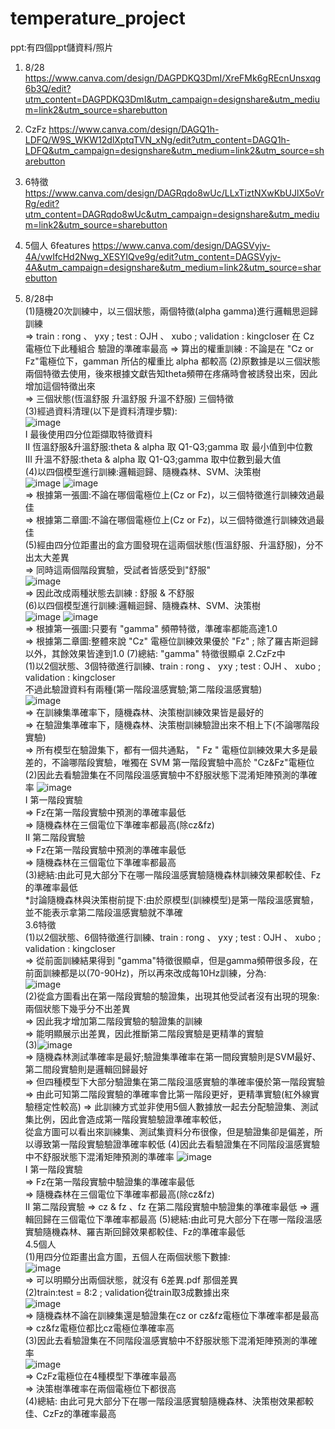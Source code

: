 # temperature_project
ppt:有四個ppt儲資料/照片
1. 8/28 https://www.canva.com/design/DAGPDKQ3DmI/XreFMk6gREcnUnsxqg6b3Q/edit?utm_content=DAGPDKQ3DmI&utm_campaign=designshare&utm_medium=link2&utm_source=sharebutton
2. CzFz https://www.canva.com/design/DAGQ1h-LDFQ/W9S_WKW12dlXptqTVN_xNg/edit?utm_content=DAGQ1h-LDFQ&utm_campaign=designshare&utm_medium=link2&utm_source=sharebutton
3. 6特徵 https://www.canva.com/design/DAGRqdo8wUc/LLxTiztNXwKbUJlX5oVrRg/edit?utm_content=DAGRqdo8wUc&utm_campaign=designshare&utm_medium=link2&utm_source=sharebutton
4. 5個人 6features https://www.canva.com/design/DAGSVyjv-4A/vwIfcHd2Nwg_XESYIQve9g/edit?utm_content=DAGSVyjv-4A&utm_campaign=designshare&utm_medium=link2&utm_source=sharebutton

1. 8/28中  
   (1)隨機20次訓練中，以三個狀態，兩個特徵(alpha gamma)進行邏輯思迴歸訓練  
      => train : rong 、 yxy ; test : OJH 、 xubo ; validation : kingcloser
         在 Cz 電極位下此種組合 驗證的準確率最高
      => 算出的權重訓練 : 不論是在 "Cz or Fz"電極位下，gamman 所佔的權重比 alpha 都較高 
   (2)原數據是以三個狀態兩個特徵去使用，後來根據文獻告知theta頻帶在疼痛時會被誘發出來，因此增加這個特徵出來  
      => 三個狀態(恆溫舒服 升溫舒服 升溫不舒服) 三個特徵  
   (3)經過資料清理(以下是資料清理步驟):  
      ![image](https://github.com/user-attachments/assets/ff23ca12-9bd4-442f-9422-42ba13365adf)  
      I 最後使用四分位距擷取特徵資料  
      II 恆溫舒服&升溫舒服:theta & alpha 取 Q1-Q3;gamma 取 最小值到中位數  
      III 升溫不舒服:theta & alpha 取 Q1-Q3;gamma 取中位數到最大值  
   (4)以四個模型進行訓練:邏輯迴歸、隨機森林、SVM、決策樹  
      ![image](https://github.com/user-attachments/assets/333b4b23-bb43-49fa-bb0d-9e5eb9404446)
      ![image](https://github.com/user-attachments/assets/fe393a13-7e81-4697-96d6-3b093e0056d8)  
      => 根據第一張圖:不論在哪個電極位上(Cz or Fz)，以三個特徵進行訓練效過最佳  
      => 根據第二章圖:不論在哪個電極位上(Cz or Fz)，以三個特徵進行訓練效過最佳  
   (5)經由四分位距畫出的盒方圖發現在這兩個狀態(恆溫舒服、升溫舒服)，分不出太大差異  
      => 同時這兩個階段實驗，受試者皆感受到"舒服"  
      ![image](https://github.com/user-attachments/assets/85623a3d-e489-4db7-ac74-73808ab1abfb)  
      => 因此改成兩種狀態去訓練 : 舒服 & 不舒服  
   (6)以四個模型進行訓練:邏輯迴歸、隨機森林、SVM、決策樹  
      ![image](https://github.com/user-attachments/assets/7307b540-2ef3-4a18-8271-7a4ed79afa52)
      ![image](https://github.com/user-attachments/assets/a201dfb4-8275-4ff0-be92-53afb21aa233)  
      => 根據第一張圖:只要有 "gamma" 頻帶特徵，準確率都能高達1.0  
      => 根據第二章圖:整體來說 "Cz" 電極位訓練效果優於 "Fz" ; 除了羅吉斯迴歸以外，其餘效果皆達到1.0
   (7)總結: "gamma" 特徵很顯卓
2.CzFz中  
  (1)以2個狀態、3個特徵進行訓練、train : rong 、 yxy ; test : OJH 、 xubo ; validation : kingcloser  
     不過此驗證資料有兩種(第一階段溫感實驗;第二階段溫感實驗)  
     ![image](https://github.com/user-attachments/assets/694b4db4-eb05-4e48-8160-a15c924e7754)  
     => 在訓練集準確率下，隨機森林、決策樹訓練效果皆是最好的  
     => 在驗證集準確率下，隨機森林、決策樹訓練驗證出來不相上下(不論哪階段實驗)  
     => 所有模型在驗證集下，都有一個共通點， " Fz " 電極位訓練效果大多是最差的，不論哪階段實驗，唯獨在 SVM 第一階段實驗中高於 "Cz&Fz"電極位
   (2)因此去看驗證集在不同階段溫感實驗中不舒服狀態下混淆矩陣預測的準確率
      ![image](https://github.com/user-attachments/assets/4912ebc2-5e0a-4982-b98f-d6aa5205e1ca)  
      I 第一階段實驗  
        => Fz在第一階段實驗中預測的準確率最低  
        => 隨機森林在三個電位下準確率都最高(除cz&fz)  
      II 第二階段實驗  
         => Fz在第一階段實驗中預測的準確率最低  
         => 隨機森林在三個電位下準確率都最高  
   (3)總結:由此可見大部分下在哪一階段溫感實驗隨機森林訓練效果都較佳、Fz的準確率最低  
      *討論隨機森林與決策樹前提下:由於原模型(訓練模型)是第一階段溫感實驗，並不能表示拿第二階段溫感實驗就不準確  
3.6特徵  
   (1)以2個狀態、6個特徵進行訓練、train : rong 、 yxy ; test : OJH 、 xubo ; validation : kingcloser  
      => 從前面訓練結果得到 "gamma"特徵很顯卓，但是gamma頻帶很多段，在前面訓練都是以(70-90Hz)，所以再來改成每10Hz訓練，分為:  
      ![image](https://github.com/user-attachments/assets/a7256197-802c-4a70-9b84-7d086eb0bf96)  
   (2)從盒方圖看出在第一階段實驗的驗證集，出現其他受試者沒有出現的現象:兩個狀態下幾乎分不出差異  
      => 因此我才增加第二階段實驗的驗證集的訓練  
      => 能明顯展示出差異，因此推斷第二階段實驗是更精準的實驗  
   (3)![image](https://github.com/user-attachments/assets/6b946856-6cb3-41ef-90d9-81b66fc77065)  
      => 隨機森林測試準確率是最好;驗證集準確率在第一間段實驗則是SVM最好、第二間段實驗則是邏輯回歸最好  
      => 但四種模型下大部分驗證集在第二階段溫感實驗的準確率優於第一階段實驗
      => 由此可知第二階段實驗的準確率會比第一階段更好，更精準實驗(紅外線實驗穩定性較高)
      => 此訓練方式並非使用5個人數據放一起去分配驗證集、測試集比例，因此會造成第一階段實驗驗證準確率較低，  
         從盒方圖可以看出來訓練集、測試集資料分布很像，但是驗證集卻是偏差，所以導致第一階段實驗驗證準確率較低
   (4)因此去看驗證集在不同階段溫感實驗中不舒服狀態下混淆矩陣預測的準確率
      ![image](https://github.com/user-attachments/assets/49e2e594-0153-4690-8483-c767dfe272c4)  
      I 第一階段實驗  
        => Fz在第一階段實驗中驗證集的準確率最低  
        => 隨機森林在三個電位下準確率都最高(除cz&fz)  
      II 第二階段實驗
         => cz & fz 、fz 在第二階段實驗中驗證集的準確率最低
         => 邏輯回歸在三個電位下準確率都最高
   (5)總結:由此可見大部分下在哪一階段溫感實驗隨機森林、羅吉斯回歸效果都較佳、Fz的準確率最低  
4.5個人  
   (1)用四分位距畫出盒方圖，五個人在兩個狀態下數據:  
   ![image](https://github.com/user-attachments/assets/9797c586-ab1a-41d3-ad14-d2589e42ee1b)  
   => 可以明顯分出兩個狀態，就沒有 6差異.pdf 那個差異  
   (2)train:test = 8:2 ; validation從train取3成數據出來  
   ![image](https://github.com/user-attachments/assets/d6dd4016-4cf6-49a6-be54-6429c7083e90)  
   => 隨機森林不論在訓練集還是驗證集在cz or cz&fz電極位下準確率都是最高  
   => cz&fz電極位都比cz電極位準確率高  
   (3)因此去看驗證集在不同階段溫感實驗中不舒服狀態下混淆矩陣預測的準確率  
      ![image](https://github.com/user-attachments/assets/d89a7ebf-eb9f-4036-9533-d35f5503f535)  
      => CzFz電極位在4種模型下準確率最高  
      => 決策樹準確率在兩個電極位下都很高  
   (4)總結: 由此可見大部分下在哪一階段溫感實驗隨機森林、決策樹效果都較佳、CzFz的準確率最高  




   
   

   


 
    


      




